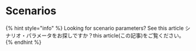 # Scenarios

{% hint style="info" %}
Looking for scenario parameters? See this article シナリオ・パラメータをお探しですか？this article(この記事)をご覧ください。
{% endhint %}
